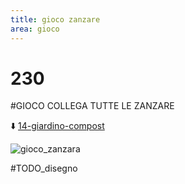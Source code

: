```yaml
---
title: gioco zanzare
area: gioco
---
```

# 230
#GIOCO COLLEGA TUTTE LE ZANZARE

⬇️ [14-giardino-compost](14-giardino-compost.md)

![gioco_zanzara](gioco_zanzara.png)

#TODO_disegno